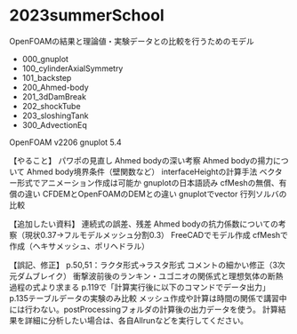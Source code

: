 # 2023summerSchool

OpenFOAMの結果と理論値・実験データとの比較を行うためのモデル

- 000_gnuplot
- 100_cylinderAxialSymmetry
- 101_backstep
- 200_Ahmed-body
- 201_3dDamBreak
- 202_shockTube
- 203_sloshingTank
- 300_AdvectionEq

OpenFOAM v2206
gnuplot 5.4


【やること】
パワポの見直し
Ahmed bodyの深い考察
Ahmed bodyの揚力について
Ahmed body境界条件（壁関数など）
interfaceHeightの計算手法
ベクター形式でアニメーション作成は可能か
gnuplotの日本語読み
cfMeshの無償、有償の違い
CFDEMとOpenFOAMのDEMとの違い
gnuplotでvector
行列ソルバの比較

【追加したい資料】
連続式の誤差、残差
Ahmed bodyの抗力係数についての考察（現状0.37→フルモデルメッシュ分割0.3）
FreeCADでモデル作成
cfMeshで作成（ヘキサメッシュ、ポリヘドラル）

【誤記、修正】
p.50,51：ラクタ形式→ラスタ形式
コメントの細かい修正（3次元ダムブレイク）
衝撃波前後のランキン・ユゴニオの関係式と理想気体の断熱過程の式より求まる
p.119で「計算実行後に以下のコマンドでデータ出力」
p.135テーブルデータの実験のみ比較
メッシュ作成や計算は時間の関係で講習中には行わない。postProcessingフォルダの計算後の出力データを使う。
計算結果を詳細に分析したい場合は、各自Allrunなどを実行してください。
